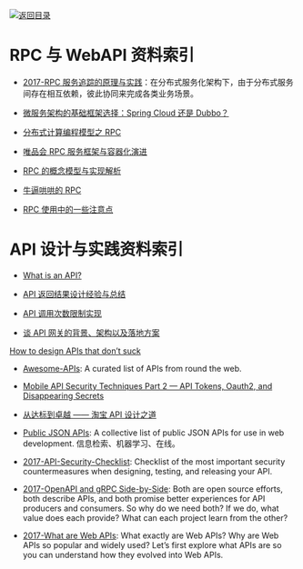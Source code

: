 [![返回目录](https://parg.co/UGo)](https://github.com/wxyyxc1992/Awesome-Reference) 
 
 


# RPC 与 WebAPI 资料索引

* [2017-RPC 服务追踪的原理与实践](http://6me.us/rfJ)：在分布式服务化架构下，由于分布式服务间存在相互依赖，彼此协同来完成各类业务场景。

* [微服务架构的基础框架选择：Spring Cloud 还是 Dubbo？ ](http://blog.didispace.com/microservice-framework/)

* [分布式计算编程模型之 RPC](http://www.infoq.com/cn/news/2016/04/Distributed-compute-program-RPC)

* [唯品会 RPC 服务框架与容器化演进](http://mp.weixin.qq.com/s?__biz=MzAwMDU1MTE1OQ==&mid=405781868&idx=1&sn=cbb10d37e25c76a1845f593a222da3c9&scene=4#wechat_redirect)

* [RPC 的概念模型与实现解析 ](http://mp.weixin.qq.com/s?__biz=MzAxMTEyOTQ5OQ==&mid=2650610547&idx=1&sn=2cae08dbf62d9a6c2f964ffd440c0077#rd)

* [牛逼哄哄的 RPC](http://mp.weixin.qq.com/s?__biz=MzA3MDExNzcyNA==&mid=2650392260&idx=1&sn=5a4978d02326cdd38e2ea1cd9586b4df&scene=0#wechat_redirect)

* [RPC 使用中的一些注意点](http://mp.weixin.qq.com/s?__biz=MzAxMTEyOTQ5OQ==&mid=2650610778&idx=1&sn=630db2a23f4f465de2417cba3f1371cb&chksm=834c7baeb43bf2b82550baf37d4b8595e0c59f82ebbda5bf8eeb6d7bf37b6857035877fb4f89#rd)

# API 设计与实践资料索引

* [What is an API?](https://words.werd.io/what-is-an-api-bd913f45ff23#.21o2m1qc0)

* [API 返回结果设计经验与总结](http://tutuge.me/2016/05/02/design-json-api-respoense/)

* [API 调用次数限制实现](https://zhuanlan.zhihu.com/p/20872901)

* [谈 API 网关的背景、架构以及落地方案](http://www.infoq.com/cn/news/2016/07/API-background-architecture-floo)

[How to design APIs that don’t suck](https://medium.freecodecamp.com/https-medium-com-anupcowkur-how-to-design-apis-that-dont-suck-922d864365c9#.muabkix06)

* [Awesome-APIs](https://github.com/abhishekbanthia/Awesome-APIs): A curated list of APIs from round the web.

* [Mobile API Security Techniques Part 2 — API Tokens, Oauth2, and Disappearing Secrets](https://hackernoon.com/mobile-api-security-techniques-fc1f577840ab#.z45vrlbqg)

* [从达标到卓越 —— 淘宝 API 设计之道](http://taobaofed.org/blog/2017/02/16/a-guide-to-api-design/)

* [Public JSON APIs](https://github.com/toddmotto/public-apis): A collective list of public JSON APIs for use in web development. 信息检索、机器学习、在线。

* [2017-API-Security-Checklist](https://github.com/shieldfy/API-Security-Checklist): Checklist of the most important security countermeasures when designing, testing, and releasing your API.

* [2017-OpenAPI and gRPC Side-by-Side](https://parg.co/U6o): Both are open source efforts, both describe APIs, and both promise better experiences for API producers and consumers. So why do we need both? If we do, what value does each provide? What can each project learn from the other?

* [2017-What are Web APIs](https://hackernoon.com/what-are-web-apis-c74053fa4072): What exactly are Web APIs? Why are Web APIs so popular and widely used? Let’s first explore what APIs are so you can understand how they evolved into Web APIs.
